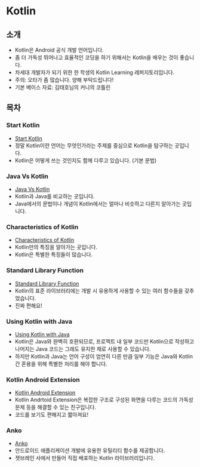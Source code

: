 # Kotlin
## 소개
* Kotlin은 Android 공식 개발 언어입니다.
* 좀 더 가독성 뛰어나고 효율적인 코딩을 하기 위해서는 Kotlin을 배우는 것이 좋습니다.
* 차세대 개발자가 되기 위한 한 학생의 Kotlin Learning 레퍼지토리입니다.
* 주의: 오타가 좀 많습니다. 양해 부탁드립니다!
* 기본 베이스 자료: 김태호님의 커니의 코틀린
## 목차
### Start Kotlin
* [Start Kotlin]
* 정말 Kotlin이란 언어는 무엇인가라는 주제를 중심으로 Kotlin을 탐구하는 곳입니다.
* Kotlin은 어떻게 쓰는 것인지도 함께 다루고 있습니다.
(기본 문법)

### Java Vs Kotlin
* [Java Vs Kotlin]
* Kotlin과 Java를 비교하는 곳입니다.
* Java에서의 문법이나 개념이 Kotlin에서는 얼마나 비슷하고 다른지 알아가는 곳입니다.

### Characteristics of Kotlin
* [Characteristics of Kotlin]
* Kotlin만의 특징을 알아가는 곳입니다.
* Kotlin은 특별한 특징들이 많습니다.

### Standard Library Function
* [Standard Library Function]
* Kotlin의 표준 라이브러리에는 개발 시 유용하게 사용할 수 있는 여러 함수들을 갖추었습니다.
* 진짜 편해요!

### Using Kotlin with Java
* [Using Kotlin with Java]
* Kotlin은 Java와 완벽히 호환되므로, 프로젝트 내 일부 코드만 Kotlin으로 작성하고 나머지는 Java 코드는 그래도 유지한 채로 사용할 수 있습니다.
* 하지만 Kotlin과 Java는 언어 구성이 엄연히 다른 만큼 일부 기능은 Java와 Kotlin 간 혼용을 위해 특별한 처리를 해야 합니다.

### Kotlin Android Extension
* [Kotlin Android Extension]
* Kotlin Andrtoid Extension은 복잡한 구조로 구성된 화면을 다루는 코드의 가독성 문제 등을 해결할 수 있는 친구입니다.
* 코드를 보기도 편해지고 짧아져요!

### Anko
* [Anko]
* 안드로이드 애플리케이션 개발에 유용한 유틸리티 함수를 제공합니다.
* 젯브레인 사에서 만들어 직접 배포하는 Kotlin 라이브러리입니다. 

[Start Kotlin]: Kotlin/StartKotlin/

[Java Vs Kotlin]:Kotlin/JavaVsKotlin/

[ Characteristics of Kotlin ]:Kotlin/CharacteristicsofKotlin/

[Standard Library Function]:Kotlin/StandardLibraryFunction/

[Using Kotlin with Java]:Kotlin/UsingKotlinwithJava/

[Kotlin Android Extension]: Kotlin/KotlinAndroidExtension/

[Anko]: Kotlin/Anko/